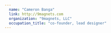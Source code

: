```yaml
---
  name: "Cameron Banga"
  link: http://9magnets.com
  organization: "9magnets, LLC"
  occupation_title: "co-founder, lead designer"
---
```

